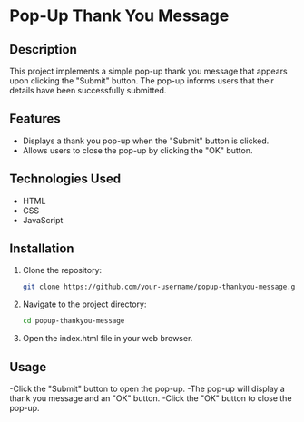 # **Pop-Up Thank You Message**

## **Description**

This project implements a simple pop-up thank you message that appears upon clicking the "Submit" button. The pop-up informs users that their details have been successfully submitted.

## **Features**

- Displays a thank you pop-up when the "Submit" button is clicked.
- Allows users to close the pop-up by clicking the "OK" button.

## **Technologies Used**

- HTML
- CSS
- JavaScript

## **Installation**

1. Clone the repository:
   ```bash
   git clone https://github.com/your-username/popup-thankyou-message.git
2. Navigate to the project directory:
   ```bash
   cd popup-thankyou-message
3. Open the index.html file in your web browser.

## **Usage**
-Click the "Submit" button to open the pop-up.
-The pop-up will display a thank you message and an "OK" button.
-Click the "OK" button to close the pop-up.
